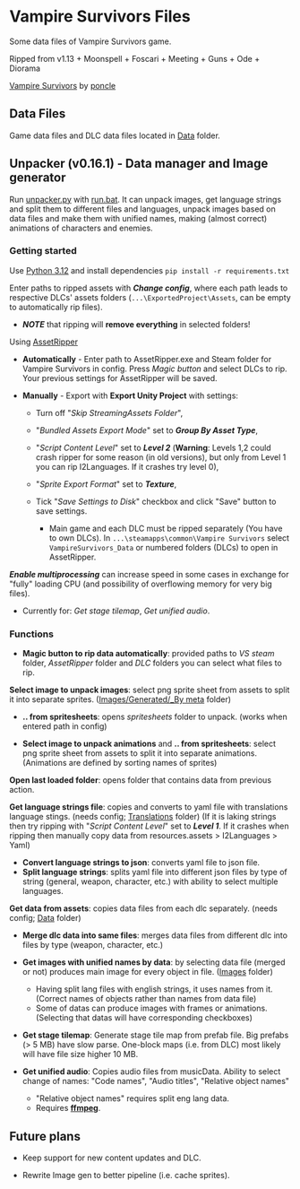 # Vampire Survivors Files

Some data files of Vampire Survivors game.

Ripped from v1.13 + Moonspell + Foscari + Meeting + Guns + Ode + Diorama

[Vampire Survivors](https://store.steampowered.com/app/1794680/Vampire_Survivors/) by [poncle](https://poncle.games)

## Data Files

Game data files and DLC data files located in [Data](Data) folder.

## Unpacker (v0.16.1) - Data manager and Image generator

Run [unpacker.py](unpacker.py) with [run.bat](run.bat). It can unpack images, get language strings and split them to
different files and
languages, unpack images based on data files and make them with unified names, making (almost correct) animations
of characters and enemies.

### Getting started

Use [Python 3.12](https://www.python.org/downloads/) and install dependencies `pip install -r requirements.txt`

Enter paths to ripped assets with _**Change config**_, where each path leads to respective DLCs' assets
folders (`...\ExportedProject\Assets`, can be empty to automatically rip files).

* ***NOTE*** that ripping will **remove everything** in selected folders!

Using [AssetRipper](https://github.com/AssetRipper/AssetRipper)

* **Automatically** - Enter path to AssetRipper.exe and Steam folder for Vampire Survivors in config. Press *Magic
  button* and
  select DLCs to rip. Your previous settings for AssetRipper will be saved.

* **Manually** - Export with **Export Unity Project** with settings:

    * Turn off "_Skip StreamingAssets Folder_",
    * "_Bundled Assets Export Mode_" set to _**Group By Asset Type**_,
    * "_Script Content Level_" set to _**Level 2**_ (**Warning**: Levels 1,2 could crash ripper for some reason (in old
      versions), but only from Level 1 you can rip I2Languages. If it crashes try level 0),
    * "_Sprite Export Format_" set to _**Texture**_,
    * Tick "_Save Settings to Disk_" checkbox and click "Save" button to save settings.

        * Main game and each DLC must be ripped separately (You have to own DLCs).
          In `...\steamapps\common\Vampire Survivors` select `VampireSurvivors_Data` or numbered folders (DLCs) to open
          in
          AssetRipper.

_**Enable multiprocessing**_ can increase speed in some cases in exchange for "fully" loading CPU (and possibility of
overflowing memory for very big files).

* Currently for: _Get stage tilemap_, _Get unified audio_.

### Functions

* **Magic button to rip data automatically**: provided paths to _VS steam_ folder, _AssetRipper_ folder and _DLC_
  folders you can select what files to rip.

**Select image to unpack images**: select png sprite sheet from assets to split it into separate
sprites. ([Images/Generated/_By meta](Images) folder)

* **.. from spritesheets**: opens _spritesheets_ folder to unpack. (works when entered path in config)

* **Select image to unpack animations** and **.. from spritesheets**: select png sprite sheet from assets to split it
  into separate
  animations. (Animations are defined by sorting names of sprites)

**Open last loaded folder**: opens folder that contains data from previous action.

**Get language strings file**: copies and converts to yaml file with translations language stings. (needs
config; [Translations](Translations) folder) (If it is laking strings then try ripping with "_Script Content Level_" set
to _**Level 1**_. If it crashes when ripping then manually copy data from resources.assets > I2Languages > Yaml)

* **Convert language strings to json**: converts yaml file to json file.
* **Split language strings**: splits yaml file into different json files by type of string (general, weapon, character,
  etc.) with ability to select multiple languages.

**Get data from assets**: copies data files from each dlc separately. (needs config; [Data](Data) folder)

* **Merge dlc data into same files**: merges data files from different dlc into files by type (weapon, character, etc.)
* **Get images with unified names by data**: by selecting data file (merged or not) produces main image for every object
  in file. ([Images](Images) folder)
    * Having split lang files with english strings, it uses names from it. (Correct names of objects rather than names
      from data file)
    * Some of datas can produce images with frames or animations. (Selecting that datas will have corresponding
      checkboxes)

* **Get stage tilemap**: Generate stage tile map from prefab file. Big prefabs (> 5 MB) have slow parse. One-block
  maps (i.e. from DLC) most likely will have file size higher 10 MB.

* **Get unified audio**: Copies audio files from musicData. Ability to select change of names: "Code names", "Audio
  titles", "Relative object names"
    * "Relative object names" requires split eng lang data.
    * Requires **[ffmpeg](https://ffmpeg.org)**.

## Future plans

* Keep support for new content updates and DLC.

* Rewrite Image gen to better pipeline (i.e. cache sprites).